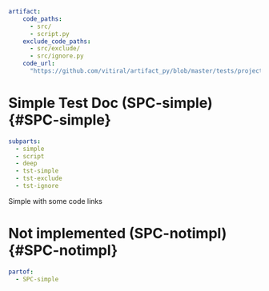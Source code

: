 ```yaml @
artifact:
    code_paths:
      - src/
      - script.py
    exclude_code_paths:
      - src/exclude/
      - src/ignore.py
    code_url:
      "https://github.com/vitiral/artifact_py/blob/master/tests/projects/simple/{file}#L{line}"
```

# Simple Test Doc (SPC-simple) {#SPC-simple}
```yaml @
subparts:
  - simple
  - script
  - deep
  - tst-simple
  - tst-exclude
  - tst-ignore
```
Simple with some code links


# Not implemented (SPC-notimpl) {#SPC-notimpl}
```yaml @
partof:
  - SPC-simple
```

[@SPC-simple.deep]: https://github.com/vitiral/artifact_py/blob/master/tests/projects/simple/src/deep/deep.py#L1
[@SPC-simple.script]: https://github.com/vitiral/artifact_py/blob/master/tests/projects/simple/script.py#L1
[@SPC-simple.simple]: https://github.com/vitiral/artifact_py/blob/master/tests/projects/simple/src/simple.py#L2
[@SPC-simple.tst-simple]: https://github.com/vitiral/artifact_py/blob/master/tests/projects/simple/src/simple.py#L2
[@SPC-simple]: https://github.com/vitiral/artifact_py/blob/master/tests/projects/simple/src/simple.py#L4
[SPC-notimpl]: #SPC-notimpl
[SPC-simple.deep]: #SPC-simple.deep
[SPC-simple.script]: #SPC-simple.script
[SPC-simple.simple]: #SPC-simple.simple
[SPC-simple.tst-exclude]: #SPC-simple.tst-exclude
[SPC-simple.tst-ignore]: #SPC-simple.tst-ignore
[SPC-simple.tst-simple]: #SPC-simple.tst-simple
[SPC-simple]: #SPC-simple
